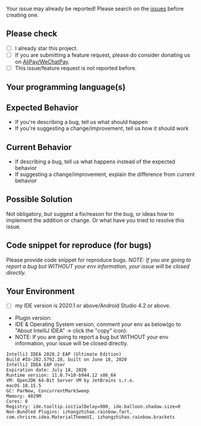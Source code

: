 
Your issue may already be reported!
Please search on the [issues](https://github.com/izhangzhihao/intellij-rainbow-fart/issues) before creating one.

## Please check

- [ ] I already star this project.
- [ ] If you are submitting a feature request, please do consider donating us on [AliPay/WeChatPay](https://github.com/izhangzhihao/intellij-rainbow-fart#support-me).
- [ ] This issue/feature request is not reported before.

## Your programming language(s)

## Expected Behavior
* If you're describing a bug, tell us what should happen
* If you're suggesting a change/improvement, tell us how it should work

## Current Behavior
* If describing a bug, tell us what happens instead of the expected behavior
* If suggesting a change/improvement, explain the difference from current behavior

## Possible Solution
Not obligatory, but suggest a fix/reason for the bug, or ideas how to implement the addition or change.
Or what have you tried to resolve this issue.

## Code snippet for reproduce (for bugs)
Please provide code snippet for reproduce bugs.
*NOTE: If you are going to report a bug but WITHOUT your env information, your issue will be closed directly.*

## Your Environment

- [ ] my IDE version is 2020.1 or above/Android Studio 4.2 or above.
* Plugin version:
* IDE & Operating System version, comment your env as below(go to "About IntelliJ IDEA" -> click the "copy" icon):
* NOTE: If you are going to report a bug but WITHOUT your env information, your issue will be closed directly.

```
IntelliJ IDEA 2020.2 EAP (Ultimate Edition)
Build #IU-202.5792.28, built on June 18, 2020
IntelliJ IDEA EAP User
Expiration date: July 18, 2020
Runtime version: 11.0.7+10-b944.12 x86_64
VM: OpenJDK 64-Bit Server VM by JetBrains s.r.o.
macOS 10.15.5
GC: ParNew, ConcurrentMarkSweep
Memory: 4029M
Cores: 8
Registry: ide.tooltip.initialDelay=900, ide.balloon.shadow.size=0
Non-Bundled Plugins: izhangzhihao.rainbow.fart, com.chrisrm.idea.MaterialThemeUI, izhangzhihao.rainbow.brackets
```
